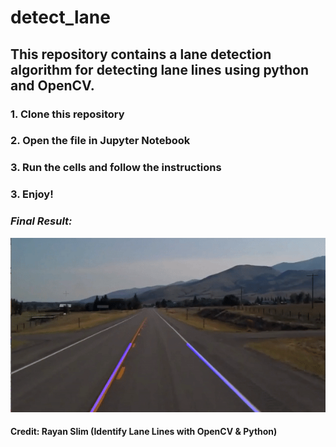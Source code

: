 # **detect_lane**
## This repository contains a lane detection algorithm for detecting lane lines using python and OpenCV.
### **1. Clone this repository**
### **2. Open the file in Jupyter Notebook**
### **3. Run the cells and follow the instructions**
### **3. Enjoy!**


### ***Final Result:***
![Detection Demo](detection.gif)

#### **Credit: Rayan Slim (Identify Lane Lines with OpenCV & Python)**

